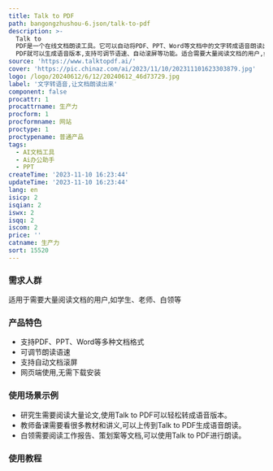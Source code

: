 ```yaml
---
title: Talk to PDF
path: bangongzhushou-6.json/talk-to-pdf
description: >-
  Talk to
  PDF是一个在线文档朗读工具。它可以自动将PDF、PPT、Word等文档中的文字转成语音朗读出来,使阅读体验更加便捷、有趣。用户只需上传文档,Talk to
  PDF就可以生成语音版本,支持可调节语速、自动滚屏等功能。适合需要大量阅读文档的用户,如学生、老师、白领等。
source: 'https://www.talktopdf.ai/'
cover: 'https://pic.chinaz.com/ai/2023/11/10/202311101623303879.jpg'
logo: /logo/20240612/6/12/20240612_46d73729.jpg
label: '文字转语音,让文档朗读出来'
component: false
procattr: 1
procattrname: 生产力
procform: 1
procformname: 网站
proctype: 1
proctypename: 普通产品
tags:
  - AI文档工具
  - Ai办公助手
  - PPT
createTime: '2023-11-10 16:23:44'
updateTime: '2023-11-10 16:23:44'
lang: en
isicp: 2
isqian: 2
iswx: 2
isqq: 2
iscom: 2
price: ''
catname: 生产力
sort: 15520
---
```




### 需求人群
适用于需要大量阅读文档的用户,如学生、老师、白领等

### 产品特色
- 支持PDF、PPT、Word等多种文档格式
- 可调节朗读语速
- 支持自动文档滚屏
- 网页端使用,无需下载安装

### 使用场景示例
- 研究生需要阅读大量论文,使用Talk to PDF可以轻松转成语音版本。
- 教师备课需要看很多教材和讲义,可以上传到Talk to PDF生成语音朗读。
- 白领需要阅读工作报告、策划案等文档,可以使用Talk to PDF进行朗读。

### 使用教程


  

